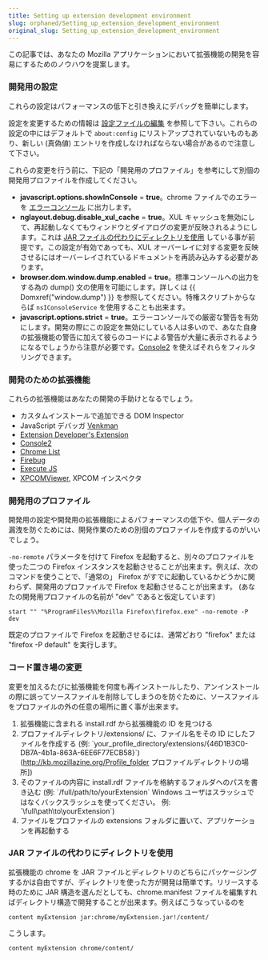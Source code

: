 ```yaml
---
title: Setting up extension development environment
slug: orphaned/Setting_up_extension_development_environment
original_slug: Setting_up_extension_development_environment
---
```


この記事では、あなたの Mozilla アプリケーションにおいて拡張機能の開発を容易にするためのノウハウを提案します。

### 開発用の設定

これらの設定はパフォーマンスの低下と引き換えにデバッグを簡単にします。

設定を変更するための情報は [設定ファイルの編集](https://www.mozilla.org/support/firefox/edit) を参照して下さい。これらの設定の中にはデフォルトで `about:config` にリストアップされていないものもあり、新しい (真偽値) エントリを作成しなければならない場合があるので注意して下さい。

これらの変更を行う前に、下記の「開発用のプロファイル」を参考にして別個の開発用プロファイルを作成してください。

- **javascript.options.showInConsole** = **true**。chrome ファイルでのエラーを [エラーコンソール](/ja/Error_Console) に出力します。
- **nglayout.debug.disable_xul_cache** = **true**。XUL キャッシュを無効にして、再起動しなくてもウィンドウとダイアログの変更が反映されるようにします。これは [JAR ファイルの代わりにディレクトリを使用](#using_directories_rather_than_jars) している事が前提です。この設定が有効であっても、XUL オーバーレイに対する変更を反映させるにはオーバーレイされているドキュメントを再読み込みする必要があります。
- **browser.dom.window\.dump.enabled** = **true**。標準コンソールへの出力をする為の dump() 文の使用を可能にします。詳しくは {{ Domxref("window.dump") }} を参照してください。特権スクリプトからならば `nsIConsoleService` を使用することも出来ます。
- **javascript.options.strict** = **true**。エラーコンソールでの厳密な警告を有効にします。開発の際にこの設定を無効にしている人は多いので、あなた自身の拡張機能の警告に加えて彼らのコードによる警告が大量に表示されるようになるでしょうから注意が必要です。[Console2](https://addons.mozilla.org/en-US/firefox/addon/1815) を使えばそれらをフィルタリングできます。

### 開発のための拡張機能

これらの拡張機能はあなたの開発の手助けとなるでしょう。

- カスタムインストールで追加できる DOM Inspector
- JavaScript デバッガ [Venkman](https://addons.mozilla.org/en-US/firefox/addon/216)
- [Extension Developer's Extension](https://ted.mielczarek.org/code/mozilla/extensiondev/)
- [Console2](https://addons.mozilla.org/en-US/firefox/addon/1815)
- [Chrome List](https://addons.mozilla.org/firefox/4453)
- [Firebug](https://addons.mozilla.org/en-US/firefox/addon/1843)
- [Execute JS](https://addons.mozilla.org/de/firefox/addon/1729)
- [XPCOMViewer](http://xpcomviewer.mozdev.org), XPCOM インスペクタ

### 開発用のプロファイル

開発用の設定や開発用の拡張機能によるパフォーマンスの低下や、個人データの漏洩を防ぐためには、開発作業のための別個のプロファイルを作成するのがいいでしょう。

`-no-remote` パラメータを付けて Firefox を起動すると、別々のプロファイルを使った二つの Firefox インスタンスを起動させることが出来ます。例えば、次のコマンドを使うことで、「通常の」 Firefox がすでに起動しているかどうかに関わらず、開発用のプロファイルで Firefox を起動させることが出来ます。 (あなたの開発用プロファイルの名前が "dev" であると仮定しています)

```
start "" "%ProgramFiles%\Mozilla Firefox\firefox.exe" -no-remote -P dev
```

既定のプロファイルで Firefox を起動させるには、通常どおり "firefox" または "firefox -P default" を実行します。

### コード置き場の変更

変更を加えるたびに拡張機能を何度も再インストールしたり、アンインストールの際に誤ってソースファイルを削除してしまうのを防ぐために、ソースファイルをプロファイルの外の任意の場所に置く事が出来ます。

1. 拡張機能に含まれる install.rdf から拡張機能の ID を見つける
2. プロファイルディレクトリ/extensions/ に、ファイル名をその ID にしたファイルを作成する (例: \`your_profile_directory/extensions/{46D1B3C0-DB7A-4b1a-863A-6EE6F77ECB58}\`) (<http://kb.mozillazine.org/Profile_folder> プロファイルディレクトリの場所])
3. そのファイルの内容に install.rdf ファイルを格納するフォルダへのパスを書き込む (例: \`/full/path/to/yourExtension\` Windows ユーザはスラッシュではなくバックスラッシュを使ってください。 例: \`\full\path\to\yourExtension\`)
4. ファイルをプロファイルの extensions フォルダに置いて、アプリケーションを再起動する

### JAR ファイルの代わりにディレクトリを使用

拡張機能の chrome を JAR ファイルとディレクトリのどちらにパッケージングするかは自由ですが、ディレクトリを使った方が開発は簡単です。リリースする時のために JAR 構造を選んだとしても、chrome.manifest ファイルを編集すればディレクトリ構造で開発することが出来ます。例えばこうなっているのを

```
content myExtension jar:chrome/myExtension.jar!/content/
```

こうします。

```
content myExtension chrome/content/
```
